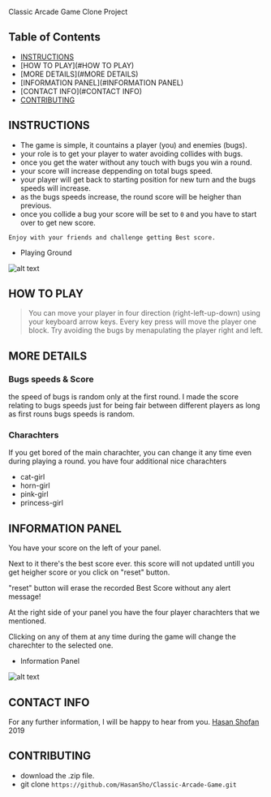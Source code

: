  Classic Arcade Game Clone Project

## Table of Contents

- [INSTRUCTIONS](#INSTRUCTIONS)
- [HOW TO PLAY](#HOW TO PLAY)
- [MORE DETAILS](#MORE DETAILS)
- [INFORMATION PANEL](#INFORMATION PANEL)
- [CONTACT INFO](#CONTACT INFO)
- [CONTRIBUTING](#CONTRIBUTING)

## INSTRUCTIONS
- The game is simple, it countains a player (you) and enemies (bugs).
- your role is to get your player to water avoiding collides with bugs.
- once you get the water without any touch with bugs you win a round.
- your score will increase deppending on total bugs speed.
- your player will get back to starting position for new turn and the bugs speeds will increase.
- as the bugs speeds increase, the round score will be heigher than previous.
- once you collide a bug your score will be set to ``0`` and you have to start over to get new score.

```Enjoy with your friends and challenge getting Best score.```

-  Playing Ground

![alt text](images/dis1.png)

## HOW TO PLAY

> You can move your player in four direction (right-left-up-down) using your keyboard arrow keys.
> Every key press will move the player one block.
> Try avoiding the bugs by menapulating the player right and left.

## MORE DETAILS

### Bugs speeds & Score

the speed of bugs is random only at the first round.
I made the score relating to bugs speeds just for being fair between different players as long as first rouns bugs speeds is random.



### Charachters

If you get bored of the main charachter, you can change it any time even during playing a round.
you have four additional  nice charachters
- cat-girl
- horn-girl
- pink-girl
- princess-girl

## INFORMATION PANEL

You have your score on the left of your panel.

Next to it there's the best score ever. this score will not updated untill you get heigher score or you click on "reset" button.

"reset" button will erase the recorded Best Score without any alert message!

At the right side of your panel you have the four player charachters that we mentioned.

Clicking on any of them at any time during the game will change the charechter to the selected one.

-  Information Panel

![alt text](images/dis2.png)



## CONTACT INFO

For any further information, I will be happy to hear from you.
[Hasan Shofan](mailto:Mark_mimo_marko@hotmail.com) 2019

## CONTRIBUTING
- download the .zip file.
- git clone
    `https://github.com/HasanSho/Classic-Arcade-Game.git`


